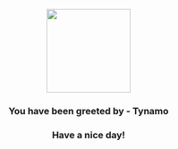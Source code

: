 <p align="center">
            <img src="https://raw.githubusercontent.com/PokeAPI/sprites/master/sprites/pokemon/602.png" width="150" height="150">
          </p>
          <h3 align="center">You have been greeted by - <b>Tynamo</b></h3>
          <h3 align="center">Have a nice day!</h3>
        